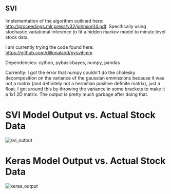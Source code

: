 ## SVI
Implementation of the algorithm outlined here: http://proceedings.mlr.press/v32/johnson14.pdf. Specifically using stochastic variational inference to fit a hidden markov model to minute level stock data.

I am currently trying the code found here: https://github.com/dillonalaird/pysvihmm 

Dependencies: cython, pybasicbayes, numpy, pandas

Currently: I got the error that numpy couldn't do the cholesky decomposition on the variance of the gaussian emmissions because it was not a matrix (and definitely not a hermitian positive definite matrix), just a float. I got around this by throwing the variance in some brackets to make it a 1x1 2D matrix. The output is pretty much garbage after doing that.

# SVI Model Output vs. Actual Stock Data
![svi_output](https://user-images.githubusercontent.com/17442830/29154144-f8bd8bfa-7d57-11e7-8b29-ffb08ed9f72a.png)

# Keras Model Output vs. Actual Stock Data
![keras_output](https://user-images.githubusercontent.com/17442830/29154335-67e9913a-7d59-11e7-9032-5b65b556e62f.png)
